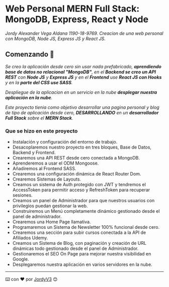 # Web Personal MERN Full Stack: MongoDB, Express, React y Node

_Jordy Alexander Vega Aldana 1190-18-9769. Creacion de una web personal con MongoDB, Node JS, Express JS y React JS._



## Comenzando 🚀

_Se creo la aplicación desde cero sin usar nada prefabricado, **aprendiendo base de datos no relacional  "MongoDB"**, en el **Backend se creo un API REST** con **Node JS** y **Express JS** y en el **Frontend** use **React JS con Hooks** y en la **parte del CSS use SASS**._

_Despliegue de la aplicacion en un servicio en la nube **desplegar nuestra aplicación en la nube**._

_Este proyecto tienia como objetivo desarrollar una pagina personal y blog de tipo de aplicación desde cero, **DESARROLLANDO** en un **desarrollador Full Stack** sobre el **MERN Stack**._

### Que se hizo en este proyecto

- Instalación y configuración del entorno de trabajo.
- Desacoplaremos nuestro proyecto en tres bloques, Base de Datos, Backend y Frontend.
- Crearemos una API REST desde cero conectada a MongoDB.
- Aprenderemos a usar el ODM Mongoose.
- Añadiremos al Frontend SASS.
- Crearemos una configuración dinámica de React Router Dom.
- Crearemos Sistemas de Layouts.
- Creamos un sistema de Auth protegido con JWT y tendremos el AccessToken para permitir acceso y RefreshToken para recuperar sesiones.
- Creamos un panel de Administrador para que nuestros usuarios con privilegios puedan gestionar la web.
- Construiremos un Menú completamente dinámico gestionado desde el panel de administrador.
- Crearemos una Home Page llamativa.
- Programaremos un Sistema de Newsletter 100% funcional desde cero.
- Crearemos una sección para subir cursos conectada a la API de Afiliados Udemy.
- Creamos un Sistema de Blog, con paginación y creación de URL dinámicas todo gestionado desde el panel de Administrador.
- Gestionaremos el SEO On Page para mejorar nuestra visibilidad en Google.
- Desplegaremos nuestra aplicación en varios servidores en la nube.

---

⌨️ con ❤️ por [JordyV3](https://github.com/JordyV3) 😊
